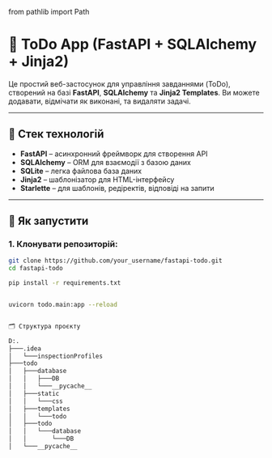 from pathlib import Path


# 📝 ToDo App (FastAPI + SQLAlchemy + Jinja2)

Це простий веб-застосунок для управління завданнями (ToDo), створений на базі **FastAPI**, **SQLAlchemy** та **Jinja2 Templates**. Ви можете додавати, відмічати як виконані, та видаляти задачі.

---

## 🚀 Стек технологій

- **FastAPI** – асинхронний фреймворк для створення API
- **SQLAlchemy** – ORM для взаємодії з базою даних
- **SQLite** – легка файлова база даних
- **Jinja2** – шаблонізатор для HTML-інтерфейсу
- **Starlette** – для шаблонів, редіректів, відповіді на запити

---

## 🏁 Як запустити

### 1. Клонувати репозиторій:

```bash
git clone https://github.com/your_username/fastapi-todo.git
cd fastapi-todo

pip install -r requirements.txt


uvicorn todo.main:app --reload


🗂 Структура проєкту

D:.
├───.idea
│   └───inspectionProfiles       
├───todo
│   ├───database
│   │   ├───DB
│   │   └───__pycache__
│   ├───static
│   │   └───css
│   ├───templates
│   │   └───todo
│   ├───todo
│   │   └───database
│   │       └───DB
│   └───__pycache__


